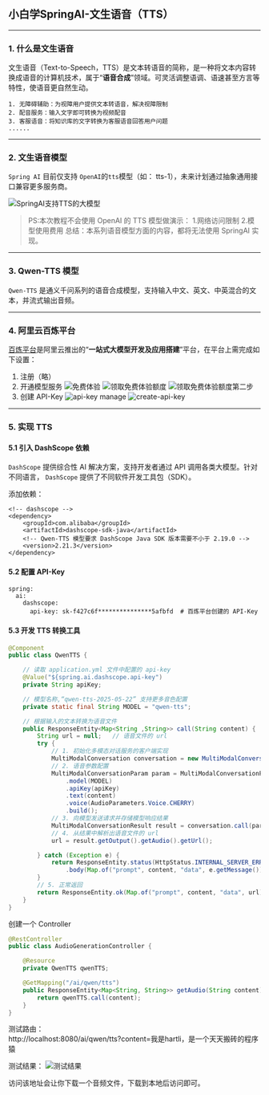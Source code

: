 ## 小白学SpringAI-文生语音（TTS）

---

### 1. 什么是文生语音

文生语音（Text-to-Speech，TTS）是文本转语音的简称，是一种将文本内容转换成语音的计算机技术，属于“**语音合成**”领域。可灵活调整语调、语速甚至方言等特性，使语音更自然生动。

```
1. 无障碍辅助：为视障用户提供文本转语音，解决视障限制
2. 配音服务：输入文字即可转换为视频配音
3. 客服语音：将知识库的文字转换为客服语音回答用户问题
......
```

---

### 2. 文生语音模型

`Spring AI` 目前仅支持 `OpenAI`的`tts`模型（如： tts-1），未来计划通过抽象通用接口兼容更多服务商。

![SpringAI支持TTS的大模型](materials/17/spring-ai-tts-supported-models.png)

> PS:本次教程不会使用 OpenAI 的 TTS 模型做演示：
> 1.网络访问限制
> 2.模型使用费用
> 总结：本系列语音模型方面的内容，都将无法使用 SpringAI 实现。

---

### 3. Qwen-TTS 模型
`Qwen-TTS` 是通义千问系列的语音合成模型，支持输入中文、英文、中英混合的文本，并流式输出音频。

---

### 4. 阿里云百炼平台

[百炼平台](https://www.aliyun.com/product/bailian)是阿里云推出的“**一站式大模型开发及应用搭建**”平台，在平台上需完成如下设置：
1. 注册（略）
2. 开通模型服务
![免费体验](materials/17/free.png)
![领取免费体验额度](materials/17/get-free-quota.png)
![领取免费体验额度第二步](materials/17/get-free-quota-2.png)
3. 创建 API-Key
![api-key manage](materials/17/api-key-manage-page.png)
![create-api-key](materials/17/create-api-key.png)

---

### 5. 实现 TTS
#### 5.1 引入 DashScope 依赖

`DashScope` 提供综合性 AI 解决方案，支持开发者通过 API 调用各类大模型。针对不同语言， `DashScope` 提供了不同软件开发工具包（SDK）。

添加依赖：

```
<!-- dashscope -->
<dependency>
    <groupId>com.alibaba</groupId>
    <artifactId>dashscope-sdk-java</artifactId>
    <!-- Qwen-TTS 模型要求 DashScope Java SDK 版本需要不小于 2.19.0 -->
    <version>2.21.3</version>
</dependency>
```

#### 5.2 配置 API-Key

```
spring:
  ai:
    dashscope:
      api-key: sk-f427c6f***************5afbfd  # 百炼平台创建的 API-Key
```

#### 5.3 开发 TTS 转换工具

```java
@Component
public class QwenTTS {

    // 读取 application.yml 文件中配置的 api-key
    @Value("${spring.ai.dashscope.api-key")
    private String apiKey;

    // 模型名称,“qwen-tts-2025-05-22” 支持更多音色配置
    private static final String MODEL = "qwen-tts";

    // 根据输入的文本转换为语音文件
    public ResponseEntity<Map<String ,String>> call(String content) {
        String url = null;   // 语音文件的 url
        try {
            // 1. 初始化多模态对话服务的客户端实现
            MultiModalConversation conversation = new MultiModalConversation();
            // 2. 语音参数配置
            MultiModalConversationParam param = MultiModalConversationParam.builder()
                .model(MODEL)
                .apiKey(apiKey)
                .text(content)
                .voice(AudioParameters.Voice.CHERRY)
                .build();
            // 3. 向模型发送请求并存储模型响应结果
            MultiModalConversationResult result = conversation.call(param);
            // 4. 从结果中解析出语音文件的 url
            url = result.getOutput().getAudio().getUrl();

        } catch (Exception e) {
            return ResponseEntity.status(HttpStatus.INTERNAL_SERVER_ERROR)
                .body(Map.of("prompt", content, "data", e.getMessage()));
        }
        // 5. 正常返回
        return ResponseEntity.ok(Map.of("prompt", content, "data", url));
    }
}
```

创建一个 Controller
```java
@RestController
public class AudioGenerationController {

    @Resource
    private QwenTTS qwenTTS;

    @GetMapping("/ai/qwen/tts")
    public ResponseEntity<Map<String, String>> getAudio(String content) {
        return qwenTTS.call(content);
    }
}
```

测试路由：<br/>
http://localhost:8080/ai/qwen/tts?content=我是hartli，是一个天天搬砖的程序猿

测试结果：
![测试结果](materials/17/first-result.png)

访问该地址会让你下载一个音频文件，下载到本地后访问即可。